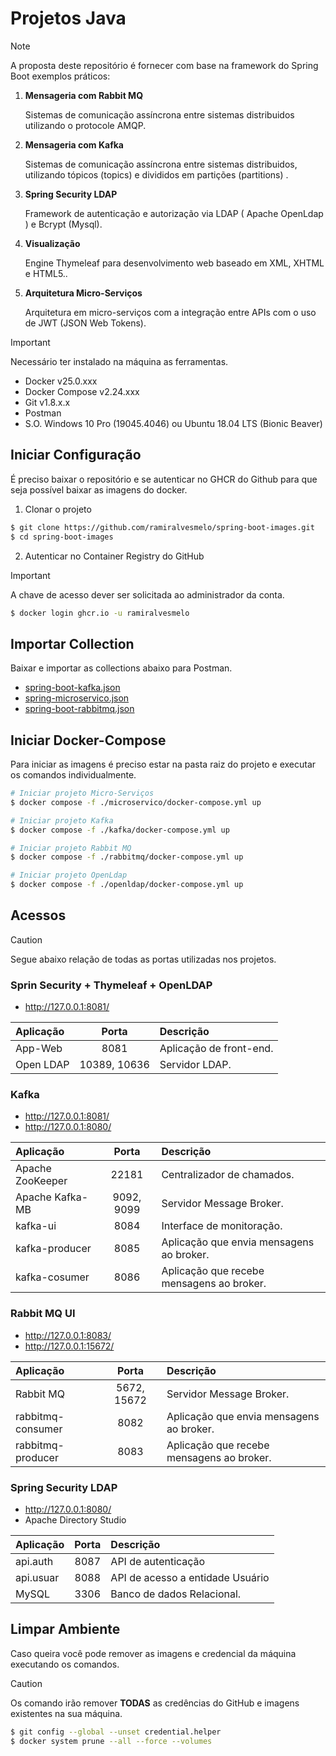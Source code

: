 # Projetos Java

> [!NOTE]
> A proposta deste repositório é fornecer com base na framework do Spring Boot exemplos práticos:

1. **Mensageria com Rabbit MQ**

    Sistemas de comunicação assíncrona entre sistemas distribuidos utilizando o protocole AMQP.

2. **Mensageria com Kafka**

    Sistemas de comunicação assíncrona entre sistemas distribuidos, utilizando tópicos (topics) e divididos em partições (partitions) .

3. **Spring Security LDAP**

    Framework de autenticação e autorização via LDAP ( Apache OpenLdap ) e Bcrypt (Mysql).

4. **Visualização**

    Engine Thymeleaf para desenvolvimento web baseado em XML, XHTML e HTML5..

5. **Arquitetura Micro-Serviços**

    Arquitetura em micro-serviços com a integração entre APIs com o uso de JWT (JSON Web Tokens).

> [!IMPORTANT]
> Necessário ter instalado na máquina as ferramentas.

- Docker v25.0.xxx
- Docker Compose v2.24.xxx
- Git v1.8.x.x
- Postman
- S.O. Windows 10 Pro (19045.4046) ou Ubuntu 18.04 LTS (Bionic Beaver)

## Iniciar Configuração

É preciso baixar o repositório e se autenticar no GHCR do Github para que seja possível baixar as imagens do docker.

1. Clonar o projeto

```sh
$ git clone https://github.com/ramiralvesmelo/spring-boot-images.git
$ cd spring-boot-images
```

2. Autenticar no Container Registry do GitHub

> [!IMPORTANT]
> A chave de acesso dever ser solicitada ao administrador da conta.

```sh
$ docker login ghcr.io -u ramiralvesmelo 
```

## Importar Collection 

Baixar e importar as collections abaixo para Postman.

- <a href="spring-boot-kafka/spring-boot-kafka.postman_collection.json">spring-boot-kafka.json</a>
- <a href="spring-microservico/spring-microservico.postman_collection.json">spring-microservico.json</a>
- <a href="spring-boot-rabbitmq/spring-boot-rabbitmq.postman_collection.json">spring-boot-rabbitmq.json</a>


## Iniciar Docker-Compose

Para iniciar as imagens é preciso estar na pasta raiz do projeto  e executar os comandos individualmente.

```sh
# Iniciar projeto Micro-Serviços
$ docker compose -f ./microservico/docker-compose.yml up

# Iniciar projeto Kafka
$ docker compose -f ./kafka/docker-compose.yml up

# Iniciar projeto Rabbit MQ
$ docker compose -f ./rabbitmq/docker-compose.yml up

# Iniciar projeto OpenLdap
$ docker compose -f ./openldap/docker-compose.yml up

```

## Acessos

> [!CAUTION]
> Segue abaixo relação de todas as portas utilizadas nos projetos.

### Sprin Security + Thymeleaf + OpenLDAP

- http://127.0.0.1:8081/

| Aplicação     | Porta         | Descrição                 |
| :------------ |:-------------:| :----------------------   |
| App-Web       | 8081          | Aplicação de front-end.   |
| Open LDAP     | 10389, 10636  | Servidor LDAP.            |


### Kafka

- http://127.0.0.1:8081/
- http://127.0.0.1:8080/

| Aplicação         | Porta         | Descrição                                |
| :-----------------|:-------------:| :----------------------                  |
| Apache ZooKeeper  | 22181         | Centralizador de chamados.               |
| Apache Kafka-MB   | 9092, 9099    | Servidor Message Broker.                 |
| kafka-ui          | 8084          | Interface de monitoração.                |
| kafka-producer    | 8085          | Aplicação que envia mensagens ao broker. |
| kafka-cosumer     | 8086          | Aplicação que recebe mensagens ao broker.|

### Rabbit MQ UI

 - http://127.0.0.1:8083/
 - http://127.0.0.1:15672/	

| Aplicação         | Porta         | Descrição                                |
| :-----------------|:-------------:| :----------------------                  |
| Rabbit MQ         | 5672, 15672   | Servidor Message Broker.                 |
| rabbitmq-consumer | 8082          | Aplicação que envia mensagens ao broker. |
| rabbitmq-producer | 8083          | Aplicação que recebe mensagens ao broker.|

### Spring Security LDAP

 - http://127.0.0.1:8080/
 - Apache Directory Studio

| Aplicação         | Porta         | Descrição                         |
| :-----------------|:-------------:| :----------------------           |
| api.auth          | 8087          | API de autenticação               |
| api.usuar         | 8088          | API de acesso a entidade Usuário  |
| MySQL             | 3306          | Banco de dados Relacional.        | 

## Limpar Ambiente

Caso queira você pode remover as imagens e credencial da máquina executando os comandos.

> [!CAUTION]
> Os comando irão remover **TODAS** as credências do GitHub e imagens existentes na sua máquina.

```sh
$ git config --global --unset credential.helper
$ docker system prune --all --force --volumes
```